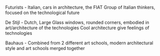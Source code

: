 Futurists - Italian, cars in architecture, the FIAT
	Group of Italian thinkers, focused on the technological future

De Stijl - Dutch,
	Large Glass windows, rounded corners, embodied in art/architecture of the technologies
	Cool architecture give feelings of technologies 

Bauhaus - 
	Combined from 2 different art schools, modern architectural style and art schools merged together
	